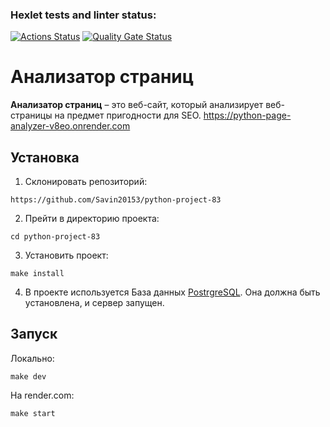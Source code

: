 ### Hexlet tests and linter status:
[![Actions Status](https://github.com/Savin20153/python-project-83/actions/workflows/hexlet-check.yml/badge.svg)](https://github.com/Savin20153/python-project-83/actions)
[![Quality Gate Status](https://sonarcloud.io/api/project_badges/measure?project=Savin20153_python-project-83&metric=alert_status)](https://sonarcloud.io/summary/new_code?id=Savin20153_python-project-83)

# Анализатор страниц

**Анализатор страниц** – это веб-сайт, который анализирует веб-страницы на предмет пригодности для SEO.
https://python-page-analyzer-v8eo.onrender.com

## Установка

1. Склонировать репозиторий:
```
https://github.com/Savin20153/python-project-83
```

2. Прейти в директорию проекта:
```
cd python-project-83
```

3. Установить проект:
```
make install
```

4. В проекте иcпользуется База данных <a href="https://www.postgresql.org/" rel="nofollow">PostrgreSQL</a>.
   Она должна быть установлена, и сервер запущен.



## Запуск
Локально:
```
make dev
```

На render.com:
```
make start
```